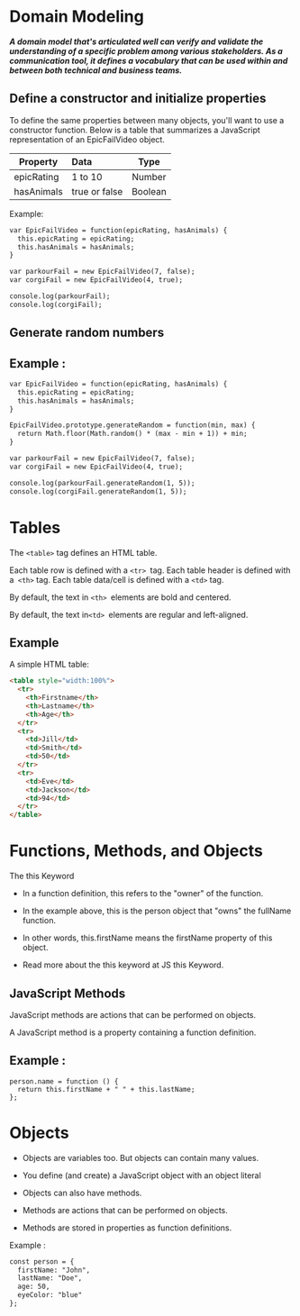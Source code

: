 
# Domain Modeling
***A domain model that's articulated well can verify and validate the understanding of a specific problem among various stakeholders. As a communication tool, it defines a vocabulary that can be used within and between both technical and business teams.***


## Define a constructor and initialize properties

To define the same properties between many objects, you'll want to use a constructor function. Below is a table that summarizes a JavaScript representation of an EpicFailVideo object.


| Property |Data | Type  | 
|-----------------|:-------------|:---------------:|
| epicRating | 1 to 10  | Number      | 
| hasAnimals     | true or false          | Boolean      | 


Example: 
```html 
var EpicFailVideo = function(epicRating, hasAnimals) {
  this.epicRating = epicRating;
  this.hasAnimals = hasAnimals;
}

var parkourFail = new EpicFailVideo(7, false);
var corgiFail = new EpicFailVideo(4, true);

console.log(parkourFail);
console.log(corgiFail);
```
## Generate random numbers
## Example :
```html 
var EpicFailVideo = function(epicRating, hasAnimals) {
  this.epicRating = epicRating;
  this.hasAnimals = hasAnimals;
}

EpicFailVideo.prototype.generateRandom = function(min, max) {
  return Math.floor(Math.random() * (max - min + 1)) + min;
}

var parkourFail = new EpicFailVideo(7, false);
var corgiFail = new EpicFailVideo(4, true);

console.log(parkourFail.generateRandom(1, 5));
console.log(corgiFail.generateRandom(1, 5));

```

# Tables
The ```<table>``` tag defines an HTML table.

Each table row is defined with a ```<tr> ```tag. Each table header is defined with a``` <th>``` tag. Each table data/cell is defined with a ```<td>``` tag.

By default, the text in ```<th> ```elements are bold and centered.

By default, the text in```<td> ```elements are regular and left-aligned.

## Example
A simple HTML table:
```html
<table style="width:100%">
  <tr>
    <th>Firstname</th>
    <th>Lastname</th>
    <th>Age</th>
  </tr>
  <tr>
    <td>Jill</td>
    <td>Smith</td>
    <td>50</td>
  </tr>
  <tr>
    <td>Eve</td>
    <td>Jackson</td>
    <td>94</td>
  </tr>
</table>
```

# Functions, Methods, and Objects

The this Keyword     

* In a function definition, this refers to the "owner" of the function.

* In the example above, this is the person object that "owns" the fullName function.

* In other words, this.firstName means the firstName property of this object.

* Read more about the this keyword at JS this Keyword.

## JavaScript Methods
JavaScript methods are actions that can be performed on objects.

A JavaScript method is a property containing a function definition.

## Example : 
```
person.name = function () {
  return this.firstName + " " + this.lastName;
};
```

# Objects 
* Objects are variables too. But objects can contain many values.
* You define (and create) a JavaScript object with an object literal
* Objects can also have methods.

* Methods are actions that can be performed on objects.

* Methods are stored in properties as function definitions.

Example : 
```html
const person = {
  firstName: "John",
  lastName: "Doe",
  age: 50,
  eyeColor: "blue"
};
```